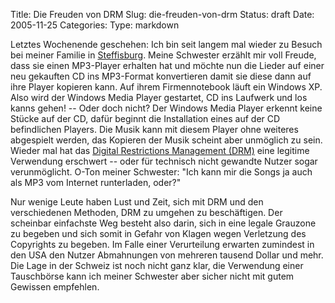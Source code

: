 Title: Die Freuden von DRM
Slug: die-freuden-von-drm
Status: draft
Date: 2005-11-25
Categories:
Type: markdown

Letztes Wochenende geschehen: Ich bin seit langem mal wieder zu Besuch bei meiner Familie in [Steffisburg](http://map.search.ch/steffisburg). Meine Schwester erzählt mir voll Freude, dass sie einen MP3-Player erhalten hat und möchte nun die Lieder auf einer neu gekauften CD ins MP3-Format konvertieren damit sie diese dann auf ihre Player kopieren kann. Auf ihrem Firmennotebook läuft ein Windows XP. Also wird der Windows Media Player gestartet, CD ins Laufwerk und los kanns gehen! -- Oder doch nicht? Der Windows Media Player erkennt keine Stücke auf der CD, dafür beginnt die Installation eines auf der CD befindlichen Players. Die Musik kann mit diesem Player ohne weiteres abgespielt werden, das Kopieren der Musik scheint aber unmöglich zu sein. Wieder mal hat das [Digital Restrictions Management (DRM)](http://en.wikipedia.org/wiki/Digital_rights_management) eine legitime Verwendung erschwert -- oder für technisch nicht gewandte Nutzer sogar verunmöglicht. O-Ton meiner Schwester: "Ich kann mir die Songs ja auch als MP3 vom Internet runterladen, oder?"

Nur wenige Leute haben Lust und Zeit, sich mit DRM und den verschiedenen Methoden, DRM zu umgehen zu beschäftigen. Der scheinbar einfachste Weg besteht also darin, sich in eine legale Grauzone zu begeben und sich somit in Gefahr von Klagen wegen Verletzung des Copyrights zu begeben. Im Falle einer Verurteilung erwarten zumindest in den USA den Nutzer Abmahnungen von mehreren tausend Dollar und mehr. Die Lage in der Schweiz ist noch nicht ganz klar, die Verwendung einer Tauschbörse kann ich meiner Schwester aber sicher nicht mit gutem Gewissen empfehlen.
